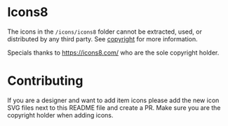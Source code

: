 # Icons8

The icons in the `/icons/icons8` folder cannot be extracted, used, or distributed by any third party. See [copyright](./icons8/COPYRIGHT) for more information.

Specials thanks to https://icons8.com/ who are the sole copyright holder.

# Contributing

If you are a designer and want to add item icons please add the new icon SVG files next to this README file and create a PR. Make sure you are the copyright holder when adding icons.

